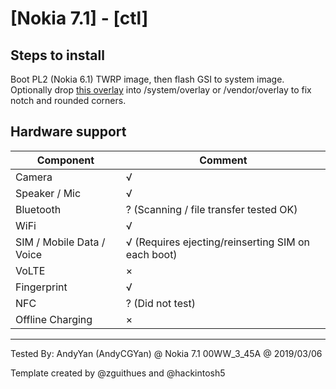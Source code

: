 # [Nokia 7.1] - [ctl]

## Steps to install

Boot PL2 (Nokia 6.1) TWRP image, then flash GSI to system image.
Optionally drop [this overlay](https://forum.xda-developers.com/showpost.php?p=79325737&postcount=7) into /system/overlay or /vendor/overlay to fix notch and rounded corners.

## Hardware support

| Component                 |      Comment                                              |
|---------------------------|-----------------------------------------------------------|
| Camera                    | √                                                         |
| Speaker / Mic             | √                                                         |
| Bluetooth                 | ? (Scanning / file transfer tested OK)                    |
| WiFi                      | √                                                         |
| SIM / Mobile Data / Voice | √ (Requires ejecting/reinserting SIM on each boot)        |
| VoLTE                     | ×                                                         |
| Fingerprint               | √                                                         |
| NFC                       | ? (Did not test)                                          |
| Offline Charging          | ×                                                         |
---

Tested By: AndyYan (AndyCGYan) @ Nokia 7.1 00WW_3_45A @ 2019/03/06

Template created by @zguithues and @hackintosh5